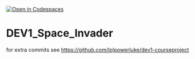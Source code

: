 [![Open in Codespaces](https://classroom.github.com/assets/launch-codespace-2972f46106e565e64193e422d61a12cf1da4916b45550586e14ef0a7c637dd04.svg)](https://classroom.github.com/open-in-codespaces?assignment_repo_id=16192468)
# DEV1_Space_Invader

for extra commits see https://github.com/lolpowerluke/dev1-courseproject